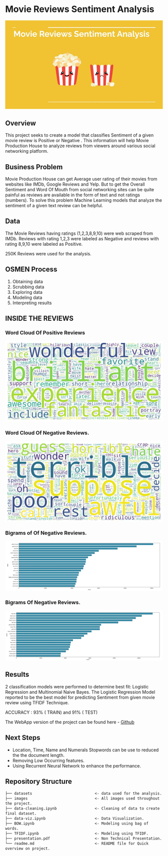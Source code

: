 



# Movie Reviews Sentiment Analysis
![Realtor Logo](https://github.com/avithekkc/movie-reviews-sentiment-analysis/blob/main/images/p4-header.jpg?raw=true)
## Overview
This project seeks to create a model that classifies Sentiment of a given movie review is Positive or Negative . This information will help Movie Production House to analyze reviews from viewers around various social networking platform.


## Business Problem
Movie Production House can get Average user rating of their movies from websites like IMDb, Google Reviews and Yelp. But to get the Overall Sentiment and Word Of Mouth from social networking sites can be quite painful as reviews are available in the form of text and not ratings (numbers). To solve this problem Machine Learning models that analyze the sentiment of a given text review can be helpful.

## Data

The Movie Reviews having ratings (1,2,3,8,9,10) were web scraped from IMDb.
Reviews with rating 1,2,3 were labeled as Negative and reviews with rating 8,9,10 were labeled as Positive.

250K Reviews were used for the analysis.

## OSMEN Process
 1. Obtaining data
 2. Scrubbing data
 3. Exploring data
 4. Modeling data
 5. Interpreting results

## INSIDE THE REVIEWS

### Word Cloud Of Positive Reviews
![Positive Word Cloud](https://github.com/avithekkc/movie-reviews-sentiment-analysis/blob/main/images/pos_wc.jpg?raw=true)

### Word Cloud Of Negative Reviews.
![Negative Word Cloud](https://github.com/avithekkc/movie-reviews-sentiment-analysis/blob/main/images/neg_wc.jpg?raw=true)

### Bigrams of  Of Negative Reviews. 

![Positive Bigram](https://github.com/avithekkc/movie-reviews-sentiment-analysis/blob/main/images/pos_bi.jpg?raw=true)

###  Bigrams Of Negative Reviews.

![Negative Bigram](https://github.com/avithekkc/movie-reviews-sentiment-analysis/blob/main/images/neg_bi.jpg?raw=true)
##  Results
2 classification models were performed to determine best fit:
Logistic Regression and Multinomial Naive Bayes.
The Logistic Regression Model reported to be the best model for predicting Sentiment from given movie review using TFIDF Technique.

ACCURACY : 93%  ( TRAIN) and 91%  ( TEST)

The WebApp version of the project can be found here - [Github](https://github.com/avithekkc/movie-review-sentiment-web-app)

##  Next Steps
-   Location, Time, Name and Numerals Stopwords can be use to reduced the the document length.  
-   Removing Low Occurring features.
-  Using Recurrent Neural Network to enhance the performance.


##   Repository Structure
```
├── datasets                            <- data used for the analysis.
├── images                              <- All images used throughout the project.
├── data-cleaning.ipynb                 <- Cleaning of data to create final dataset.
├── data-viz.ipynb                      <- Data Visualization.
├── BOW.ipynb		                    <- Modeling using bag of words.
├── TFIDF.ipynb		                    <- Modeling using TFIDF.
├── presentation.pdf                    <- Non Technical Presentation.
└── readme.md                           <- README file for Quick overview on project.
```
